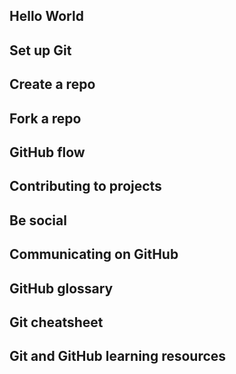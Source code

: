 ## Hello World
## Set up Git
## Create a repo
## Fork a repo
## GitHub flow
## Contributing to projects
## Be social
## Communicating on GitHub
## GitHub glossary
## Git cheatsheet
## Git and GitHub learning resources